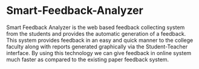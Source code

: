# Smart-Feedback-Analyzer
Smart Feedback Analyzer is the web based feedback collecting system from the students and provides the automatic generation of a feedback. This system provides feedback in an easy and quick manner to the college faculty along with reports generated graphically via the Student-Teacher interface. By using this technology we can give feedback in online system much faster as compared to the existing paper feedback system.
